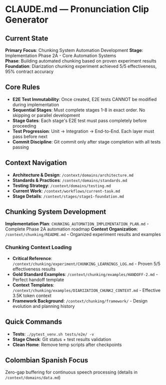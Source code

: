 # CLAUDE.md — Pronunciation Clip Generator

## Current State
**Primary Focus**: Chunking System Automation Development
**Stage**: Implementation Phase 2A - Core Automation Systems  
**Phase**: Building automated chunking based on proven experiment results
**Foundation**: Diarization chunking experiment achieved 5/5 effectiveness, 95% contract accuracy

## Core Rules
- **E2E Test Immutability**: Once created, E2E tests CANNOT be modified during implementation
- **Sequential Stages**: Must complete stages 1-8 in exact order. No skipping or parallel development
- **Stage Gates**: Each stage's E2E test must pass completely before proceeding
- **Test Progression**: Unit → Integration → End-to-End. Each layer must pass before next
- **Commit Discipline**: Git commit only after stage completion with all tests passing

## Context Navigation
- **Architecture & Design**: `/context/domains/architecture.md`
- **Standards & Practices**: `/context/domains/standards.md`  
- **Testing Strategy**: `/context/domains/testing.md`
- **Current Work**: `/context/workflows/current-task.md`
- **Stage Details**: `/context/stages/stage1-foundation.md`

## Chunking System Development
**Implementation Plan**: `CHUNKING_AUTOMATION_IMPLEMENTATION_PLAN.md` - Complete Phase 2A automation roadmap
**Context Organization**: `/context/chunking/README.md` - Organized experiment results and examples

### Chunking Context Loading
- **Critical Reference**: `/context/chunking/experiment/CHUNKING_LEARNINGS_LOG.md` - Proven 5/5 effectiveness results
- **Gold Standard Examples**: `/context/chunking/examples/HANDOFF-2.md` - Perfect handoff template
- **Context Templates**: `/context/chunking/examples/DIARIZATION_CHUNK2_CONTEXT.md` - Effective 3.5K token context
- **Framework Background**: `/context/chunking/framework/` - Design evolution and planning history

## Quick Commands
- **Tests**: `./pytest_venv.sh tests/e2e/ -v`
- **Stage Check**: Git status + test results validation
- **Clean Home**: Remove temp scripts after checkpoints

## Colombian Spanish Focus  
Zero-gap buffering for continuous speech processing (details in `/context/domains/data.md`)
